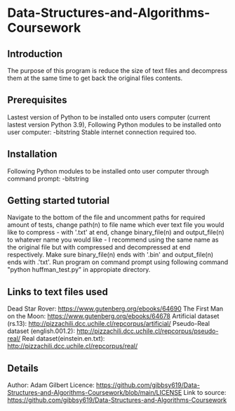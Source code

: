 # Data-Structures-and-Algorithms-Coursework
## Introduction
The purpose of this program is reduce the size of text files and decompress them at the same time to get back the original files contents.
## Prerequisites
Lastest version of Python to be installed onto users computer (current lastest version Python 3.9),
Following Python modules to be installed onto user computer:
-bitstring
Stable internet connection required too.
## Installation
Following Python modules to be installed onto user computer through command prompt: 
-bitstring
## Getting started tutorial 
Navigate to the bottom of the file and uncomment paths for required amount of tests,
change path(n) to file name which ever text file you would like to compress - with '.txt' at end,
change binary_file(n) and output_file(n) to whatever name you would like - I recommend using the same name as the original file but with compressed and decompressed 
at end respectively. Make sure binary_file(n) ends with '.bin' and output_file(n) ends with .'txt'.
Run program on command prompt using following command "python huffman_test.py" in appropiate directory.
## Links to text files used
Dead Star Rover: https://www.gutenberg.org/ebooks/64690
The First Man on the Moon: https://www.gutenberg.org/ebooks/64678
Artificial dataset (rs.13): http://pizzachili.dcc.uchile.cl/repcorpus/artificial/
Pseudo-Real dataset (english.001.2): http://pizzachili.dcc.uchile.cl/repcorpus/pseudo-real/
Real dataset(einstein.en.txt): http://pizzachili.dcc.uchile.cl/repcorpus/real/
## Details
Author: Adam Gilbert
Licence: https://github.com/gibbsy619/Data-Structures-and-Algorithms-Coursework/blob/main/LICENSE
Link to source: https://github.com/gibbsy619/Data-Structures-and-Algorithms-Coursework
